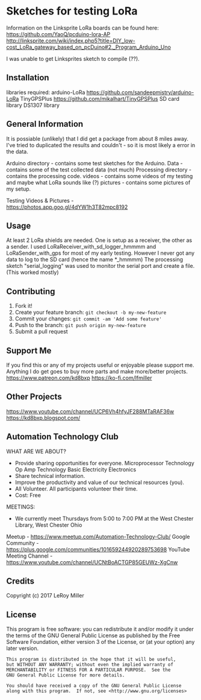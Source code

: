 # Sketches for testing LoRa 

Information on the Linksprite LoRa boards can be found here:
https://github.com/YaoQ/pcduino-lora-AP
http://linksprite.com/wiki/index.php5?title=DIY_low-cost_LoRa_gateway_based_on_pcDuino#2._Program_Arduino_Uno

I was unable to get Linksprites sketch to compile (??).

## Installation

libraries required:
arduino-LoRa https://github.com/sandeepmistry/arduino-LoRa
TinyGPSPlus https://github.com/mikalhart/TinyGPSPlus
SD card library
DS1307 library

## General Information

It is possiable (unlikely) that I did get a package from about 8 miles away. I've tried to duplicated the results and couldn't - so it is most likely a error in the data.

Arduino directory - contains some test sketches for the Arduino.
Data - contains some of the test collected data (not much)
Processing directory - contains the processing code.
videos - contains some videos of my testing and maybe what LoRa sounds like (?)
pictures - contains some pictures of my setup.

Testing Videos & Pictures - https://photos.app.goo.gl/4dYW1h3T82mpc8192

## Usage

At least 2 LoRa shields are needed.  One is setup as a receiver, the other as
a sender.
 I used LoRaReceiver_with_sd_logger_hmmmm and LoRaSender_with_gps for most of my early testing.  However I never got any data to log to the SD card (hence the name *_hmmmm)
The processing sketch "serial_logging" was used to monitor the serial port and create a file. (This worked mostly)

## Contributing

1. Fork it!
2. Create your feature branch: `git checkout -b my-new-feature`
3. Commit your changes: `git commit -am 'Add some feature'`
4. Push to the branch: `git push origin my-new-feature`
5. Submit a pull request

## Support Me

If you find this or any of my projects useful or enjoyable please support me.
Anything I do get goes to buy more parts and make more/better projects.
https://www.patreon.com/kd8bxp
https://ko-fi.com/lfmiller

## Other Projects

https://www.youtube.com/channel/UCP6Vh4hfyJF288MTaRAF36w
https://kd8bxp.blogspot.com/

## Automation Technology Club

WHAT ARE WE ABOUT?
- Provide sharing opportunities for everyone.
Microprocessor Technology
Op Amp Technology
Basic Electricity
Electronics
- Share technical information. 
- Improve the productivity and value of our technical resources (you).
- All Volunteer. All participants volunteer their time.
- Cost: Free

MEETINGS:
- We currently meet Thursdays from 5:00 to 7:00 PM at the West Chester Library, West Chester Ohio

Meetup - https://www.meetup.com/Automation-Technology-Club/
Google Community - https://plus.google.com/communities/101659244920289753698
YouTube Meeting Channel - https://www.youtube.com/channel/UCNtBoACTGP85GEUWz-XgCnw

## Credits

Copyright (c) 2017 LeRoy Miller

## License

This program is free software: you can redistribute it and/or modify
    it under the terms of the GNU General Public License as published by
    the Free Software Foundation, either version 3 of the License, or
    (at your option) any later version.

    This program is distributed in the hope that it will be useful,
    but WITHOUT ANY WARRANTY; without even the implied warranty of
    MERCHANTABILITY or FITNESS FOR A PARTICULAR PURPOSE.  See the
    GNU General Public License for more details.

    You should have received a copy of the GNU General Public License
    along with this program.  If not, see <http://www.gnu.org/licenses>
